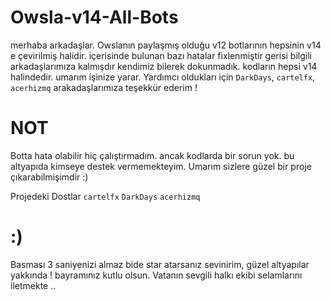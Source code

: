 # Owsla-v14-All-Bots

merhaba arkadaşlar. Owslanın paylaşmış olduğu v12 botlarının hepsinin v14 e çevirilmiş halidir. içerisinde bulunan bazı hatalar fixlenmiştir gerisi bilgili arkadaşlarımıza kalmışdır kendimiz bilerek dokunmadık. kodların hepsi v14 halindedir. umarım işinize yarar. Yardımcı oldukları için `DarkDays`, `cartelfx`, `acerhizmq` arakadaşlarımıza teşekkür ederim !

# NOT 
Botta hata olabilir hiç çalıştırmadım. ancak kodlarda bir sorun yok. bu altyapıda kimseye destek vermemekteyim. Umarım sizlere güzel bir proje çıkarabilmişimdir :)

Projedeki Dostlar `cartelfx` `DarkDays` `acerhizmq`

# :)

Basması 3 saniyenizi almaz bide star atarsanız sevinirim, güzel altyapılar yakkında ! bayramınız kutlu olsun. Vatanın sevgili halkı ekibi selamlarını iletmekte ..
